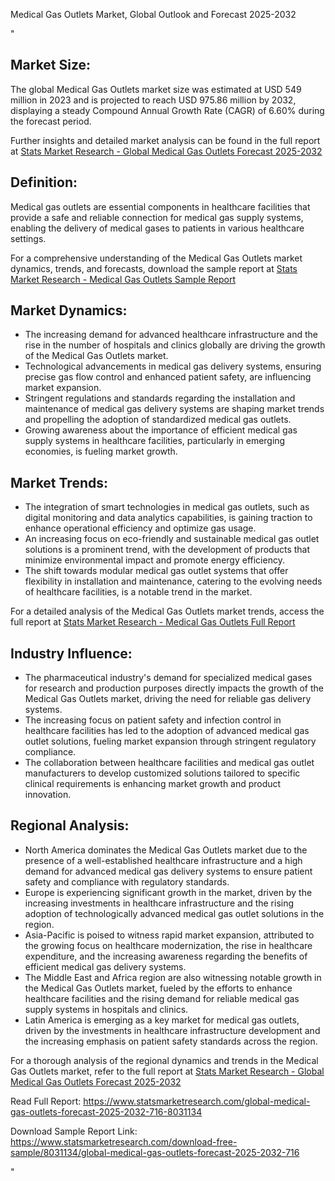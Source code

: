 Medical Gas Outlets Market, Global Outlook and Forecast 2025-2032

"<h2>Market Size:</h2>
<p>The global Medical Gas Outlets market size was estimated at USD 549 million in 2023 and is projected to reach USD 975.86 million by 2032, displaying a steady Compound Annual Growth Rate (CAGR) of 6.60% during the forecast period.</p>
<p>Further insights and detailed market analysis can be found in the full report at <a href='https://www.statsmarketresearch.com/global-medical-gas-outlets-forecast-2025-2032-716-8031134'>Stats Market Research - Global Medical Gas Outlets Forecast 2025-2032</a></p>

<h2>Definition:</h2>
<p>Medical gas outlets are essential components in healthcare facilities that provide a safe and reliable connection for medical gas supply systems, enabling the delivery of medical gases to patients in various healthcare settings.</p>
<p>For a comprehensive understanding of the Medical Gas Outlets market dynamics, trends, and forecasts, download the sample report at <a href='https://www.statsmarketresearch.com/download-free-sample/8031134/global-medical-gas-outlets-forecast-2025-2032-716'>Stats Market Research - Medical Gas Outlets Sample Report</a></p>

<h2>Market Dynamics:</h2>
<ul>
<li>The increasing demand for advanced healthcare infrastructure and the rise in the number of hospitals and clinics globally are driving the growth of the Medical Gas Outlets market.</li>
<li>Technological advancements in medical gas delivery systems, ensuring precise gas flow control and enhanced patient safety, are influencing market expansion.</li>
<li>Stringent regulations and standards regarding the installation and maintenance of medical gas delivery systems are shaping market trends and propelling the adoption of standardized medical gas outlets.</li>
<li>Growing awareness about the importance of efficient medical gas supply systems in healthcare facilities, particularly in emerging economies, is fueling market growth.</li>
</ul>

<h2>Market Trends:</h2>
<ul>
<li>The integration of smart technologies in medical gas outlets, such as digital monitoring and data analytics capabilities, is gaining traction to enhance operational efficiency and optimize gas usage.</li>
<li>An increasing focus on eco-friendly and sustainable medical gas outlet solutions is a prominent trend, with the development of products that minimize environmental impact and promote energy efficiency.</li>
<li>The shift towards modular medical gas outlet systems that offer flexibility in installation and maintenance, catering to the evolving needs of healthcare facilities, is a notable trend in the market.</li>
</ul>
<p>For a detailed analysis of the Medical Gas Outlets market trends, access the full report at <a href='https://www.statsmarketresearch.com/global-medical-gas-outlets-forecast-2025-2032-716-8031134'>Stats Market Research - Medical Gas Outlets Full Report</a></p>

<h2>Industry Influence:</h2>
<ul>
<li>The pharmaceutical industry's demand for specialized medical gases for research and production purposes directly impacts the growth of the Medical Gas Outlets market, driving the need for reliable gas delivery systems.</li>
<li>The increasing focus on patient safety and infection control in healthcare facilities has led to the adoption of advanced medical gas outlet solutions, fueling market expansion through stringent regulatory compliance.</li>
<li>The collaboration between healthcare facilities and medical gas outlet manufacturers to develop customized solutions tailored to specific clinical requirements is enhancing market growth and product innovation.</li>
</ul>

<h2>Regional Analysis:</h2>
<ul>
<li>North America dominates the Medical Gas Outlets market due to the presence of a well-established healthcare infrastructure and a high demand for advanced medical gas delivery systems to ensure patient safety and compliance with regulatory standards.</li>
<li>Europe is experiencing significant growth in the market, driven by the increasing investments in healthcare infrastructure and the rising adoption of technologically advanced medical gas outlet solutions in the region.</li>
<li>Asia-Pacific is poised to witness rapid market expansion, attributed to the growing focus on healthcare modernization, the rise in healthcare expenditure, and the increasing awareness regarding the benefits of efficient medical gas delivery systems.</li>
<li>The Middle East and Africa region are also witnessing notable growth in the Medical Gas Outlets market, fueled by the efforts to enhance healthcare facilities and the rising demand for reliable medical gas supply systems in hospitals and clinics.</li>
<li>Latin America is emerging as a key market for medical gas outlets, driven by the investments in healthcare infrastructure development and the increasing emphasis on patient safety standards across the region.</li>
</ul>
<p>For a thorough analysis of the regional dynamics and trends in the Medical Gas Outlets market, refer to the full report at <a href='https://www.statsmarketresearch.com/global-medical-gas-outlets-forecast-2025-2032-716-8031134'>Stats Market Research - Global Medical Gas Outlets Forecast 2025-2032</a></p>

<p>Read Full Report: <a href='https://www.statsmarketresearch.com/global-medical-gas-outlets-forecast-2025-2032-716-8031134'>https://www.statsmarketresearch.com/global-medical-gas-outlets-forecast-2025-2032-716-8031134</a></p>
<p>Download Sample Report Link: <a href='https://www.statsmarketresearch.com/download-free-sample/8031134/global-medical-gas-outlets-forecast-2025-2032-716'>https://www.statsmarketresearch.com/download-free-sample/8031134/global-medical-gas-outlets-forecast-2025-2032-716</a></p>"
